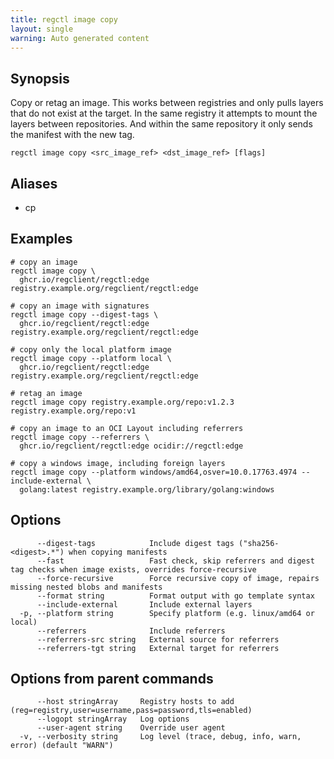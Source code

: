 ```yaml
---
title: regctl image copy
layout: single
warning: Auto generated content
---
```


## Synopsis

Copy or retag an image. This works between registries and only pulls layers
that do not exist at the target. In the same registry it attempts to mount
the layers between repositories. And within the same repository it only
sends the manifest with the new tag.

```shell
regctl image copy <src_image_ref> <dst_image_ref> [flags]
```

## Aliases

- cp

## Examples

```shell
# copy an image
regctl image copy \
  ghcr.io/regclient/regctl:edge registry.example.org/regclient/regctl:edge

# copy an image with signatures
regctl image copy --digest-tags \
  ghcr.io/regclient/regctl:edge registry.example.org/regclient/regctl:edge

# copy only the local platform image
regctl image copy --platform local \
  ghcr.io/regclient/regctl:edge registry.example.org/regclient/regctl:edge

# retag an image
regctl image copy registry.example.org/repo:v1.2.3 registry.example.org/repo:v1

# copy an image to an OCI Layout including referrers
regctl image copy --referrers \
  ghcr.io/regclient/regctl:edge ocidir://regctl:edge

# copy a windows image, including foreign layers
regctl image copy --platform windows/amd64,osver=10.0.17763.4974 --include-external \
  golang:latest registry.example.org/library/golang:windows
```

## Options

```text
      --digest-tags            Include digest tags ("sha256-<digest>.*") when copying manifests
      --fast                   Fast check, skip referrers and digest tag checks when image exists, overrides force-recursive
      --force-recursive        Force recursive copy of image, repairs missing nested blobs and manifests
      --format string          Format output with go template syntax
      --include-external       Include external layers
  -p, --platform string        Specify platform (e.g. linux/amd64 or local)
      --referrers              Include referrers
      --referrers-src string   External source for referrers
      --referrers-tgt string   External target for referrers
```

## Options from parent commands

```text
      --host stringArray     Registry hosts to add (reg=registry,user=username,pass=password,tls=enabled)
      --logopt stringArray   Log options
      --user-agent string    Override user agent
  -v, --verbosity string     Log level (trace, debug, info, warn, error) (default "WARN")
```

